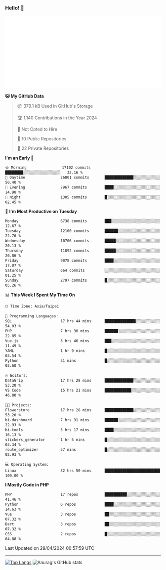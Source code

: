 ### Hello! 👋

![Metrics](/metrics.classic.svg)

<!--START_SECTION:waka-->
**🐱 My GitHub Data** 

> 📦 379.1 kB Used in GitHub's Storage 
 > 
> 🏆 1,140 Contributions in the Year 2024
 > 
> 🚫 Not Opted to Hire
 > 
> 📜 10 Public Repositories 
 > 
> 🔑 22 Private Repositories 
 > 
**I'm an Early 🐤** 

```text
🌞 Morning                17102 commits       ████████░░░░░░░░░░░░░░░░░   32.16 % 
🌆 Daytime                26801 commits       █████████████░░░░░░░░░░░░   50.40 % 
🌃 Evening                7967 commits        ████░░░░░░░░░░░░░░░░░░░░░   14.98 % 
🌙 Night                  1305 commits        █░░░░░░░░░░░░░░░░░░░░░░░░   02.45 % 
```
📅 **I'm Most Productive on Tuesday** 

```text
Monday                   6738 commits        ███░░░░░░░░░░░░░░░░░░░░░░   12.67 % 
Tuesday                  12100 commits       ██████░░░░░░░░░░░░░░░░░░░   22.76 % 
Wednesday                10706 commits       █████░░░░░░░░░░░░░░░░░░░░   20.13 % 
Thursday                 11092 commits       █████░░░░░░░░░░░░░░░░░░░░   20.86 % 
Friday                   9078 commits        ████░░░░░░░░░░░░░░░░░░░░░   17.07 % 
Saturday                 664 commits         ░░░░░░░░░░░░░░░░░░░░░░░░░   01.25 % 
Sunday                   2797 commits        █░░░░░░░░░░░░░░░░░░░░░░░░   05.26 % 
```


📊 **This Week I Spent My Time On** 

```text
🕑︎ Time Zone: Asia/Taipei

💬 Programming Languages: 
SQL                      17 hrs 44 mins      ██████████████░░░░░░░░░░░   54.03 % 
PHP                      7 hrs 30 mins       ██████░░░░░░░░░░░░░░░░░░░   22.85 % 
Vue.js                   3 hrs 46 mins       ███░░░░░░░░░░░░░░░░░░░░░░   11.49 % 
YAML                     1 hr 9 mins         █░░░░░░░░░░░░░░░░░░░░░░░░   03.54 % 
Python                   51 mins             █░░░░░░░░░░░░░░░░░░░░░░░░   02.60 % 

🔥 Editors: 
DataGrip                 17 hrs 28 mins      █████████████░░░░░░░░░░░░   53.20 % 
VS Code                  15 hrs 21 mins      ████████████░░░░░░░░░░░░░   46.80 % 

🐱‍💻 Projects: 
Flowerstore              17 hrs 28 mins      █████████████░░░░░░░░░░░░   53.20 % 
bi-dashboard             7 hrs 31 mins       ██████░░░░░░░░░░░░░░░░░░░   22.93 % 
bi-tools                 5 hrs 17 mins       ████░░░░░░░░░░░░░░░░░░░░░   16.13 % 
stickers_generator       1 hr 5 mins         █░░░░░░░░░░░░░░░░░░░░░░░░   03.34 % 
route_optimizer          57 mins             █░░░░░░░░░░░░░░░░░░░░░░░░   02.93 % 

💻 Operating System: 
Linux                    32 hrs 50 mins      █████████████████████████   100.00 % 
```

**I Mostly Code in PHP** 

```text
PHP                      17 repos            ██████████░░░░░░░░░░░░░░░   41.46 % 
Python                   6 repos             ████░░░░░░░░░░░░░░░░░░░░░   14.63 % 
Vue                      3 repos             ██░░░░░░░░░░░░░░░░░░░░░░░   07.32 % 
Dart                     3 repos             ██░░░░░░░░░░░░░░░░░░░░░░░   07.32 % 
CSS                      2 repos             █░░░░░░░░░░░░░░░░░░░░░░░░   04.88 % 
```




 Last Updated on 29/04/2024 00:57:59 UTC
<!--END_SECTION:waka-->

<hr>

<span style="display:inline-block">[![Top Langs](https://github-readme-stats.vercel.app/api/top-langs/?username=maureendadap&layout=compact&theme=transparent)](https://github.com/anuraghazra/github-readme-stats)</span>
<span style="display:inline-block">![Anurag's GitHub stats](https://github-readme-stats.vercel.app/api?username=maureendadap&show_icons=true&theme=transparent&count_private=true)</span>

<!--
**MaureenDadap/maureendadap** is a ✨ _special_ ✨ repository because its `README.md` (this file) appears on your GitHub profile.

Here are some ideas to get you started:

- 🔭 I’m currently working on ...
- 🌱 I’m currently learning ...
- 👯 I’m looking to collaborate on ...
- 🤔 I’m looking for help with ...
- 💬 Ask me about ...
- 📫 How to reach me: ...
- 😄 Pronouns: ...
- ⚡ Fun fact: ...
-->
